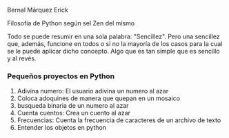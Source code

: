 Bernal Márquez Erick

Filosofía de Python según sel Zen del mismo

Todo se puede resumir en una sola palabra: "Sencillez". 
Pero una sencillez que, además, funcione en todos o si no la mayoría de los casos para la cual se le puede aplicar dicho concepto.
Algo que es tan simple que es sencillo y al revés.

### Pequeños proyectos en Python
1. Adivina numero: El usuario adivina un numero al azar
2. Coloca adoquines de manera que quepan en un mosaico
3. busqueda binaria de un numero al azar
4. Cuenta cuentos: Crea un cuento al azar
5. Frecuencias: Cuenta la frecuencia de caracteres de un archivo de texto
6. Entender los objetos en python
